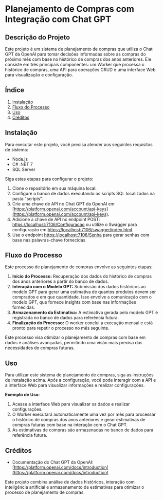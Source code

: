 # Planejamento de Compras com Integração com Chat GPT

## Descrição do Projeto
Este projeto é um sistema de planejamento de compras que utiliza o Chat GPT da OpenAI para tomar decisões informadas sobre as compras do próximo mês com base no histórico de compras dos anos anteriores. Ele consiste em três principais componentes: um Worker que processa o histórico de compras, uma API para operações CRUD e uma interface Web para visualização e configuração.

## Índice
1. [Instalação](#instalação)
2. [Fluxo do Processo](#fluxo-do-processo)
3. [Uso](#uso)
4. [Créditos](#créditos)

## Instalação
Para executar este projeto, você precisa atender aos seguintes requisitos de sistema:
- Node.js
- C# .NET 7
- SQL Server

Siga estas etapas para configurar o projeto:
1. Clone o repositório em sua máquina local.
2. Configure o banco de dados executando os scripts SQL localizados na pasta "scripts".
3. Crie uma chave de API no Chat GPT da OpenAI em [https://platform.openai.com/account/api-keys](https://platform.openai.com/account/api-keys).
4. Adicione a chave de API no endpoint POST: [https://localhost:7106/Configuracao](https://localhost:7106/Configuracao) ou utilize o Swagger para configuração em [https://localhost:7106/swagger/index.html](https://localhost:7106/swagger/index.html).
5. Use o endpoint [https://localhost:7106/Senha](https://localhost:7106/Senha) para gerar senhas com base nas palavras-chave fornecidas.

## Fluxo do Processo
Este processo de planejamento de compras envolve as seguintes etapas:

1. **Início do Processo:** Recuperação dos dados do histórico de compras dos anos anteriores a partir do banco de dados.
2. **Interação com o Modelo GPT:** Submissão dos dados históricos ao modelo GPT para gerar uma estimativa de quantos produtos devem ser comprados e em que quantidade. Isso envolve a comunicação com o modelo GPT, que fornece insights com base nas informações fornecidas.
3. **Armazenamento da Estimativa:** A estimativa gerada pelo modelo GPT é registrada no banco de dados para referência futura.
4. **Finalização do Processo:** O worker conclui a execução mensal e está pronto para repetir o processo no mês seguinte.

Este processo visa otimizar o planejamento de compras com base em dados e análises avançadas, permitindo uma visão mais precisa das necessidades de compras futuras.

## Uso
Para utilizar este sistema de planejamento de compras, siga as instruções de instalação acima. Após a configuração, você pode interagir com a API e a interface Web para visualizar informações e realizar configurações.

**Exemplo de Uso:**

1. Acesse a interface Web para visualizar os dados e realizar configurações.
2. O Worker executará automaticamente uma vez por mês para processar o histórico de compras dos anos anteriores e gerar estimativas de compras futuras com base na interação com o Chat GPT.
3. As estimativas de compras são armazenadas no banco de dados para referência futura.

## Créditos
- Documentação do Chat GPT da OpenAI: [https://platform.openai.com/docs/introduction](https://platform.openai.com/docs/introduction)

Este projeto combina análise de dados históricos, interação com inteligência artificial e armazenamento de estimativas para otimizar o processo de planejamento de compras.